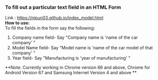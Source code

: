 ### To fill out a particular text field in an HTML Form<br>
Link : https://nipun03.github.io/index_model.html<br>
**How to use:**<br>
To fill the fields in the form say the following:<br>
1. Company name field- Say "Company name is 'name of the car company' "<br>
2. Model Name field- Say "Model name is 'name of the car model of that company' "<br>
3. Year field- Say "Manufacturing is 'year of manufacturing' "<br>

**Note: Currently working in Chrome version 66 and above, Chrome for Android Version 67 and Samsung Internet Version 4 and above **
